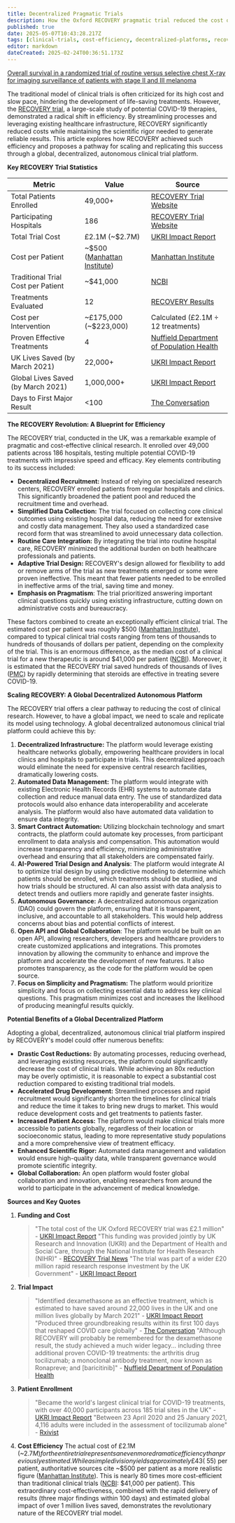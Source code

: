 ```yaml
---
title: Decentralized Pragmatic Trials
description: How the Oxford RECOVERY pragmatic trial reduced the cost of clinical research by 80X
published: true
date: 2025-05-07T10:43:28.217Z
tags: [clinical-trials, cost-efficiency, decentralized-platforms, recovery-trial]
editor: markdown
dateCreated: 2025-02-24T00:36:51.173Z
---
```


[Overall survival in a randomized trial of routine versus selective chest X-ray for imaging surveillance of patients with stage II and III melanoma](https://www.ncbi.nlm.nih.gov/pmc/articles/PMC5562143/)

The traditional model of clinical trials is often criticized for its high cost and slow pace, hindering the development of life-saving treatments. However, the [RECOVERY trial](https://www.recoverytrial.net/), a large-scale study of potential COVID-19 therapies, demonstrated a radical shift in efficiency. By streamlining processes and leveraging existing healthcare infrastructure, RECOVERY significantly reduced costs while maintaining the scientific rigor needed to generate reliable results. This article explores how RECOVERY achieved such efficiency and proposes a pathway for scaling and replicating this success through a global, decentralized, autonomous clinical trial platform.

**Key RECOVERY Trial Statistics**

| Metric | Value | Source |
|--------|--------|---------|
| Total Patients Enrolled | 49,000+ | [RECOVERY Trial Website](https://www.recoverytrial.net/) |
| Participating Hospitals | 186 | [RECOVERY Trial Website](https://www.recoverytrial.net/) |
| Total Trial Cost | £2.1M (~$2.7M) | [UKRI Impact Report](https://www.ukri.org/who-we-are/how-we-are-doing/research-outcomes-and-impact/mrc/recovery-trial-identifies-covid-19-treatments/) |
| Cost per Patient | ~$500 ([Manhattan Institute](https://manhattan.institute/article/slow-costly-clinical-trials-drag-down-biomedical-breakthroughs)) | [Manhattan Institute](https://manhattan.institute/article/slow-costly-clinical-trials-drag-down-biomedical-breakthroughs) |
| Traditional Trial Cost per Patient | ~$41,000 | [NCBI](https://www.ncbi.nlm.nih.gov/pmc/articles/PMC7295430/) |
| Treatments Evaluated | 12 | [RECOVERY Results](https://www.recoverytrial.net/results) |
| Cost per Intervention | ~£175,000 (~$223,000) | Calculated (£2.1M ÷ 12 treatments) |
| Proven Effective Treatments | 4 | [Nuffield Department of Population Health](https://www.ndph.ox.ac.uk/news/recovery-trial-celebrates-two-year-anniversary-of-life-saving-dexamethasone-result) |
| UK Lives Saved (by March 2021) | 22,000+ | [UKRI Impact Report](https://www.ukri.org/who-we-are/how-we-are-doing/research-outcomes-and-impact/mrc/recovery-trial-identifies-covid-19-treatments/) |
| Global Lives Saved (by March 2021) | 1,000,000+ | [UKRI Impact Report](https://www.ukri.org/who-we-are/how-we-are-doing/research-outcomes-and-impact/mrc/recovery-trial-identifies-covid-19-treatments/) |
| Days to First Major Result | <100 | [The Conversation](https://theconversation.com/the-inside-story-of-recovery-how-the-worlds-largest-covid-19-trial-transformed-treatment-and-what-it-could-do-for-other-diseases-184772) |

**The RECOVERY Revolution: A Blueprint for Efficiency**

The RECOVERY trial, conducted in the UK, was a remarkable example of pragmatic and cost-effective clinical research. It enrolled over 49,000 patients across 186 hospitals, testing multiple potential COVID-19 treatments with impressive speed and efficacy. Key elements contributing to its success included:

* **Decentralized Recruitment:** Instead of relying on specialized research centers, RECOVERY enrolled patients from regular hospitals and clinics. This significantly broadened the patient pool and reduced the recruitment time and overhead.
* **Simplified Data Collection:** The trial focused on collecting core clinical outcomes using existing hospital data, reducing the need for extensive and costly data management. They also used a standardized case record form that was streamlined to avoid unnecessary data collection.
* **Routine Care Integration:** By integrating the trial into routine hospital care, RECOVERY minimized the additional burden on both healthcare professionals and patients.
* **Adaptive Trial Design:** RECOVERY's design allowed for flexibility to add or remove arms of the trial as new treatments emerged or some were proven ineffective. This meant that fewer patients needed to be enrolled in ineffective arms of the trial, saving time and money.
* **Emphasis on Pragmatism**: The trial prioritized answering important clinical questions quickly using existing infrastructure, cutting down on administrative costs and bureaucracy.

These factors combined to create an exceptionally efficient clinical trial. The estimated cost per patient was roughly $500 ([Manhattan Institute](https://manhattan.institute/article/slow-costly-clinical-trials-drag-down-biomedical-breakthroughs)), compared to typical clinical trial costs ranging from tens of thousands to hundreds of thousands of dollars per patient, depending on the complexity of the trial. This is an enormous difference, as the median cost of a clinical trial for a new therapeutic is around $41,000 per patient ([NCBI](https://www.ncbi.nlm.nih.gov/pmc/articles/PMC7295430/)). Moreover, it is estimated that the RECOVERY trial saved hundreds of thousands of lives ([PMC](https://pmc.ncbi.nlm.nih.gov/articles/PMC8940185/)) by rapidly determining that steroids are effective in treating severe COVID-19.

**Scaling RECOVERY: A Global Decentralized Autonomous Platform**

The RECOVERY trial offers a clear pathway to reducing the cost of clinical research. However, to have a global impact, we need to scale and replicate its model using technology. A global decentralized autonomous clinical trial platform could achieve this by:

1. **Decentralized Infrastructure:** The platform would leverage existing healthcare networks globally, empowering healthcare providers in local clinics and hospitals to participate in trials. This decentralized approach would eliminate the need for expensive central research facilities, dramatically lowering costs.
2. **Automated Data Management:** The platform would integrate with existing Electronic Health Records (EHR) systems to automate data collection and reduce manual data entry. The use of standardized data protocols would also enhance data interoperability and accelerate analysis. The platform would also have automated data validation to ensure data integrity.
3. **Smart Contract Automation:** Utilizing blockchain technology and smart contracts, the platform could automate key processes, from participant enrollment to data analysis and compensation. This automation would increase transparency and efficiency, minimizing administrative overhead and ensuring that all stakeholders are compensated fairly.
4. **AI-Powered Trial Design and Analysis**: The platform would integrate AI to optimize trial design by using predictive modeling to determine which patients should be enrolled, which treatments should be studied, and how trials should be structured. AI can also assist with data analysis to detect trends and outliers more rapidly and generate faster insights.
5. **Autonomous Governance:** A decentralized autonomous organization (DAO) could govern the platform, ensuring that it is transparent, inclusive, and accountable to all stakeholders. This would help address concerns about bias and potential conflicts of interest.
6. **Open API and Global Collaboration**: The platform would be built on an open API, allowing researchers, developers and healthcare providers to create customized applications and integrations. This promotes innovation by allowing the community to enhance and improve the platform and accelerate the development of new features. It also promotes transparency, as the code for the platform would be open source.
7. **Focus on Simplicity and Pragmatism:** The platform would prioritize simplicity and focus on collecting essential data to address key clinical questions. This pragmatism minimizes cost and increases the likelihood of producing meaningful results quickly.

**Potential Benefits of a Global Decentralized Platform**

Adopting a global, decentralized, autonomous clinical trial platform inspired by RECOVERY's model could offer numerous benefits:

* **Drastic Cost Reductions:** By automating processes, reducing overhead, and leveraging existing resources, the platform could significantly decrease the cost of clinical trials. While achieving an 80x reduction may be overly optimistic, it is reasonable to expect a substantial cost reduction compared to existing traditional trial models.
* **Accelerated Drug Development:** Streamlined processes and rapid recruitment would significantly shorten the timelines for clinical trials and reduce the time it takes to bring new drugs to market. This would reduce development costs and get treatments to patients faster.
* **Increased Patient Access:** The platform would make clinical trials more accessible to patients globally, regardless of their location or socioeconomic status, leading to more representative study populations and a more comprehensive view of treatment efficacy.
* **Enhanced Scientific Rigor:** Automated data management and validation would ensure high-quality data, while transparent governance would promote scientific integrity.
* **Global Collaboration:** An open platform would foster global collaboration and innovation, enabling researchers from around the world to participate in the advancement of medical knowledge.

**Sources and Key Quotes**

1. **Funding and Cost**
   > "The total cost of the UK Oxford RECOVERY trial was £2.1 million" - [UKRI Impact Report](https://www.ukri.org/who-we-are/how-we-are-doing/research-outcomes-and-impact/mrc/recovery-trial-identifies-covid-19-treatments/)
   > "This funding was provided jointly by UK Research and Innovation (UKRI) and the Department of Health and Social Care, through the National Institute for Health Research (NIHR)" - [RECOVERY Trial News](https://www.recoverytrial.net/news/update)
   > "The trial was part of a wider £20 million rapid research response investment by the UK Government" - [UKRI Impact Report](https://www.ukri.org/who-we-are/how-we-are-doing/research-outcomes-and-impact/mrc/recovery-trial-identifies-covid-19-treatments/)

2. **Trial Impact**
   > "Identified dexamethasone as an effective treatment, which is estimated to have saved around 22,000 lives in the UK and one million lives globally by March 2021" - [UKRI Impact Report](https://www.ukri.org/who-we-are/how-we-are-doing/research-outcomes-and-impact/mrc/recovery-trial-identifies-covid-19-treatments/)
   > "Produced three groundbreaking results within its first 100 days that reshaped COVID care globally" - [The Conversation](https://theconversation.com/the-inside-story-of-recovery-how-the-worlds-largest-covid-19-trial-transformed-treatment-and-what-it-could-do-for-other-diseases-184772)
   > "Although RECOVERY will probably be remembered for the dexamethasone result, the study achieved a much wider legacy... including three additional proven COVID-19 treatments: the arthritis drug tocilizumab; a monoclonal antibody treatment, now known as Ronapreve; and [baricitinib]" - [Nuffield Department of Population Health](https://www.ndph.ox.ac.uk/news/recovery-trial-celebrates-two-year-anniversary-of-life-saving-dexamethasone-result)

3. **Patient Enrollment**
   > "Became the world's largest clinical trial for COVID-19 treatments, with over 40,000 participants across 185 trial sites in the UK" - [UKRI Impact Report](https://www.ukri.org/who-we-are/how-we-are-doing/research-outcomes-and-impact/mrc/recovery-trial-identifies-covid-19-treatments/)
   > "Between 23 April 2020 and 25 January 2021, 4,116 adults were included in the assessment of tocilizumab alone" - [Rxivist](https://rxivist.org/papers/129041)

4. **Cost Efficiency**
   The actual cost of £2.1M (~$2.7M) for the entire trial represents an even more dramatic efficiency than previously estimated. While a simple division yields approximately £43 (~$55) per patient, authoritative sources cite ~$500 per patient as a more realistic figure ([Manhattan Institute](https://manhattan.institute/article/slow-costly-clinical-trials-drag-down-biomedical-breakthroughs)). This is nearly 80 times more cost-efficient than traditional clinical trials ([NCBI](https://www.ncbi.nlm.nih.gov/pmc/articles/PMC7295430/): $41,000 per patient). This extraordinary cost-effectiveness, combined with the rapid delivery of results (three major findings within 100 days) and estimated global impact of over 1 million lives saved, demonstrates the revolutionary nature of the RECOVERY trial model.

<!-- TODO: This file has significant content overlap with `reference/pragmatic-vs-explanatory-trials.md`. Review and merge these two files into a single, definitive document to avoid redundancy. -->
